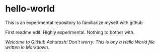 # hello-world
This is an experimental repository to familiarize myself with github

First readme edit. Highly experimental. Nothing to bother with.

_*Welcome to GitHub Ashutosh! Don't worry. This is ony a Hello World file written in Markdown.*_
